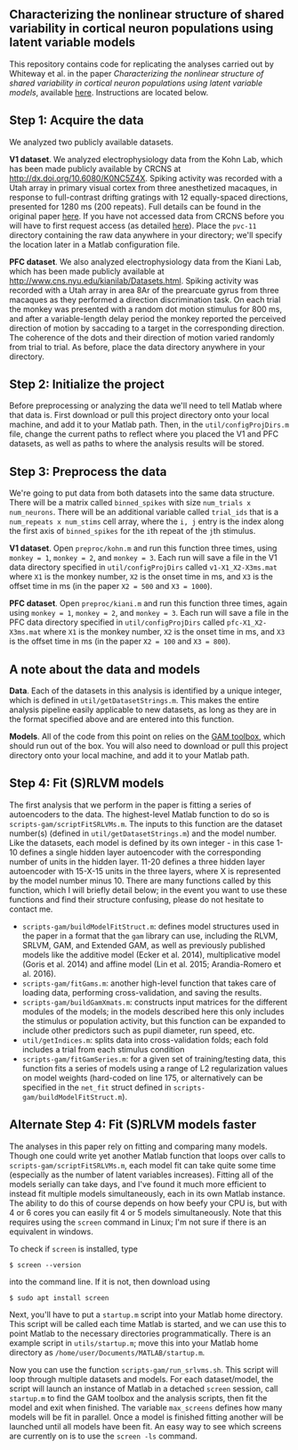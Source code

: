 ## Characterizing the nonlinear structure of shared variability in cortical neuron populations using latent variable models

This repository contains code for replicating the analyses carried out by Whiteway et al. in the paper _Characterizing the nonlinear structure of shared variability in cortical neuron populations using latent variable models_, available [here](https://www.biorxiv.org/content/biorxiv/early/2018/09/04/407858.full.pdf). Instructions are located below.

## Step 1: Acquire the data

We analyzed two publicly available datasets. 

**V1 dataset**. We analyzed electrophysiology data from the Kohn Lab, which has been made publicly available by CRCNS at http://dx.doi.org/10.6080/K0NC5Z4X. Spiking activity was recorded with a Utah array in primary visual cortex from three anesthetized macaques, in response to full-contrast drifting gratings with 12 equally-spaced directions, presented for 1280 ms (200 repeats). Full details can be found in the original paper [here](https://www.ncbi.nlm.nih.gov/pubmed/19036953). If you have not accessed data from CRCNS before you will have to first request access (as detailed [here](http://crcns.org/download)). Place the `pvc-11` directory containing the raw data anywhere in your directory; we'll specify the location later in a Matlab configuration file.

**PFC dataset**. We also analyzed electrophysiology data from the Kiani Lab, which has been made publicly available at http://www.cns.nyu.edu/kianilab/Datasets.html. Spiking activity was recorded with a Utah array in area 8Ar of the prearcuate gyrus from three macaques as they performed a direction discrimination task. On each trial the monkey was presented with a random dot motion stimulus for 800 ms, and after a variable-length delay period the monkey
reported the perceived direction of motion by saccading to a target in the corresponding direction. The coherence of the dots and their direction of motion varied randomly from trial to trial. As before, place the data directory anywhere in your directory.

## Step 2: Initialize the project

Before preprocessing or analyzing the data we'll need to tell Matlab where that data is. First download or pull this project directory onto your local machine, and add it to your Matlab path. Then, in the `util/configProjDirs.m` file, change the current paths to reflect where you placed the V1 and PFC datasets, as well as paths to where the analysis results will be stored.

## Step 3: Preprocess the data

We're going to put data from both datasets into the same data structure. There will be a matrix called `binned_spikes` with size `num_trials x num_neurons`. There will be an additional variable called `trial_ids` that is a `num_repeats x num_stims` cell array, where the `i, j` entry is the index along the first axis of `binned_spikes` for the `i`th repeat of the `j`th stimulus. 

**V1 dataset**. Open `preproc/kohn.m` and run this function three times, using `monkey = 1`, `monkey = 2`, and `monkey = 3`.  Each run will save a file in the V1 data directory specified in `util/configProjDirs` called `v1-X1_X2-X3ms.mat` where `X1` is the monkey number, `X2` is the onset time in ms, and `X3` is the offset time in ms (in the paper `X2 = 500` and `X3 = 1000`). 

**PFC dataset**. Open `preproc/kiani.m` and run this function three times, again using `monkey = 1`, `monkey = 2`, and `monkey = 3`.  Each run will save a file in the PFC data directory specified in `util/configProjDirs` called `pfc-X1_X2-X3ms.mat` where `X1` is the monkey number, `X2` is the onset time in ms, and `X3` is the offset time in ms (in the paper `X2 = 100` and `X3 = 800`). 

## A note about the data and models

**Data**. Each of the datasets in this analysis is identified by a unique integer, which is defined in `util/getDatasetStrings.m`.  This makes the entire analysis pipeline easily applicable to new datasets, as long as they are in the format specified above and are entered into this function.

**Models**. All of the code from this point on relies on the [GAM toolbox](https://github.com/themattinthehatt/gam), which should run out of the box. You will also need to download or pull this project directory onto your local machine, and add it to your Matlab path.

## Step 4: Fit (S)RLVM models

The first analysis that we perform in the paper is fitting a series of autoencoders to the data. The highest-level Matlab function to do so is `scripts-gam/scriptFitSRLVMs.m`. The inputs to this function are the dataset number(s) (defined in `util/getDatasetStrings.m`) and the model number. Like the datasets, each model is defined by its own integer - in this case 1-10 defines a single hidden layer autoencoder with the corresponding number of units in the hidden layer. 11-20 defines a three hidden layer autoencoder with 15-X-15 units in the three layers, where X is represented by the model number minus 10. There are many functions called by this function, which I will briefly detail below; in the event you want to use these functions and find their structure confusing, please do not hesitate to contact me.

- `scripts-gam/buildModelFitStruct.m`:  defines model structures used in the paper in a format that the `gam` library can use, including the RLVM, SRLVM, GAM, and Extended GAM, as well as previously published models like the additive model (Ecker et al. 2014), multiplicative model (Goris et al. 2014) and affine model (Lin et al. 2015; Arandia-Romero et al. 2016).
- `scripts-gam/fitGams.m`: another high-level function that takes care of loading data, performing cross-validation, and saving the results.
- `scripts-gam/buildGamXmats.m`:  constructs input matrices for the different modules of the models; in the models described here this only includes the stimulus or population activity, but this function can be expanded to include other predictors such as pupil diameter, run speed, etc.
- `util/getIndices.m`:  splits data into cross-validation folds; each fold includes a trial from each stimulus condition
- `scripts-gam/fitGamSeries.m`:  for a given set of training/testing data, this function fits a series of models using a range of L2 regularization values on model weights (hard-coded on line 175, or alternatively can be specified in the `net_fit` struct defined in `scripts-gam/buildModelFitStruct.m`).

## Alternate Step 4: Fit (S)RLVM models faster

The analyses in this paper rely on fitting and comparing many models. Though one could write yet another Matlab function that loops over calls to `scripts-gam/scriptFitSRLVMs.m`, each model fit can take quite some time (especially as the number of latent variables increases). Fitting all of the models serially can take days, and I've found it much more efficient to instead fit multiple models simultaneously, each in its own Matlab instance. The ability to do this of course depends on how beefy your CPU is, but with 4 or 6 cores you can easily fit 4 or 5 models simultaneously. Note that this requires using the `screen` command in Linux; I'm not sure if there is an equivalent in windows.

To check if `screen` is installed, type 
```
$ screen --version
```
into the command line. If it is not, then download using

```
$ sudo apt install screen
```
Next, you'll have to put a `startup.m` script into your Matlab home directory. This script will be called each time Matlab is started, and we can use this to point Matlab to the necessary directories programmatically. There is an example script in `utils/startup.m`; move this into your Matlab home directory as `/home/user/Documents/MATLAB/startup.m`.

Now you can use the function `scripts-gam/run_srlvms.sh`. This script will loop through multiple datasets and models. For each dataset/model, the script will launch an instance of Matlab in a detached `screen` session, call `startup.m` to find the GAM toolbox and the analysis scripts, then fit the model and exit when finished. The variable `max_screens` defines how many models will be fit in parallel. Once a model is finished fitting another will be launched until all models have been fit. An easy way to see which screens are currently on is to use the `screen -ls` command.





